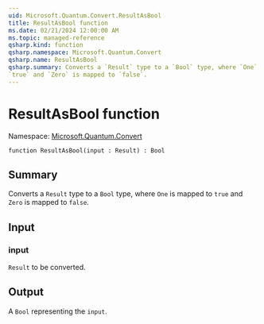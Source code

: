 ```yaml
---
uid: Microsoft.Quantum.Convert.ResultAsBool
title: ResultAsBool function
ms.date: 02/21/2024 12:00:00 AM
ms.topic: managed-reference
qsharp.kind: function
qsharp.namespace: Microsoft.Quantum.Convert
qsharp.name: ResultAsBool
qsharp.summary: Converts a `Result` type to a `Bool` type, where `One` is mapped to
`true` and `Zero` is mapped to `false`.
---
```


# ResultAsBool function

Namespace: [Microsoft.Quantum.Convert](xref:Microsoft.Quantum.Convert)

```qsharp
function ResultAsBool(input : Result) : Bool
```

## Summary
Converts a `Result` type to a `Bool` type, where `One` is mapped to
`true` and `Zero` is mapped to `false`.

## Input
### input
`Result` to be converted.

## Output
A `Bool` representing the `input`.
